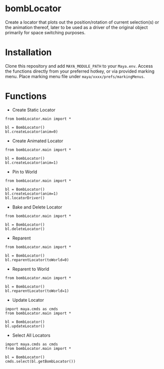 # bombLocator

Create a locator that plots out the position/rotation of current selection(s) or the animation thereof, later to be used as a driver of the original object primarily for space switching purposes.

# Installation

Clone this repository and add `MAYA_MODULE_PATH` to your `Maya.env`. Access the functions directly from your preferred hotkey, or via provided marking menu. Place marking menu file under `maya/xxxx/prefs/markingMenus`.

# Functions

- Create Static Locator
```
from bombLocator.main import *

bl = BombLocator()
bl.createLocator(anim=0)
```
- Create Animated Locator
```
from bombLocator.main import *

bl = BombLocator()
bl.createLocator(anim=1)
```
- Pin to World
```
from bombLocator.main import *

bl = BombLocator()
bl.createLocator(anim=1)
bl.locatorDriver()
```
- Bake and Delete Locator
```
from bombLocator.main import *

bl = BombLocator()
bl.deleteLocator()
```
- Reparent
```
from bombLocator.main import *

bl = BombLocator()
bl.reparentLocator(toWorld=0)
```
- Reparent to World
```
from bombLocator.main import *

bl = BombLocator()
bl.reparentLocator(toWorld=1)
```
- Update Locator
```
import maya.cmds as cmds
from bombLocator.main import *

bl = BombLocator()
bl.updateLocator()
```
- Select All Locators
```
import maya.cmds as cmds
from bombLocator.main import *

bl = BombLocator()
cmds.select(bl.getBombLocator())
```

